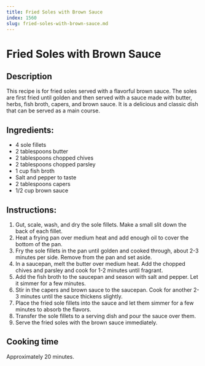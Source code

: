 ```yaml
---
title: Fried Soles with Brown Sauce
index: 1560
slug: fried-soles-with-brown-sauce.md
---
```


# Fried Soles with Brown Sauce

## Description
This recipe is for fried soles served with a flavorful brown sauce. The soles are first fried until golden and then served with a sauce made with butter, herbs, fish broth, capers, and brown sauce. It is a delicious and classic dish that can be served as a main course.

## Ingredients:
- 4 sole fillets
- 2 tablespoons butter
- 2 tablespoons chopped chives
- 2 tablespoons chopped parsley
- 1 cup fish broth
- Salt and pepper to taste
- 2 tablespoons capers
- 1/2 cup brown sauce

## Instructions:
1. Gut, scale, wash, and dry the sole fillets. Make a small slit down the back of each fillet.
2. Heat a frying pan over medium heat and add enough oil to cover the bottom of the pan.
3. Fry the sole fillets in the pan until golden and cooked through, about 2-3 minutes per side. Remove from the pan and set aside.
4. In a saucepan, melt the butter over medium heat. Add the chopped chives and parsley and cook for 1-2 minutes until fragrant.
5. Add the fish broth to the saucepan and season with salt and pepper. Let it simmer for a few minutes.
6. Stir in the capers and brown sauce to the saucepan. Cook for another 2-3 minutes until the sauce thickens slightly.
7. Place the fried sole fillets into the sauce and let them simmer for a few minutes to absorb the flavors.
8. Transfer the sole fillets to a serving dish and pour the sauce over them.
9. Serve the fried soles with the brown sauce immediately.

## Cooking time
Approximately 20 minutes.